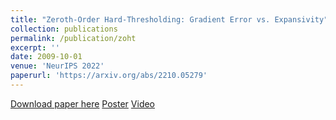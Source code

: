 ```yaml
---
title: "Zeroth-Order Hard-Thresholding: Gradient Error vs. Expansivity"
collection: publications
permalink: /publication/zoht
excerpt: ''
date: 2009-10-01
venue: 'NeurIPS 2022'
paperurl: 'https://arxiv.org/abs/2210.05279'
---
```

[Download paper here](http://academicpages.github.io/files/paper1.pdf)
[Poster](https://drive.google.com/file/d/1YvczvI1jcRV83meMKG5qVKlFV3yOxjMT/view?usp=sharing)
[Video](https://recorder-v3.slideslive.com/#/share?share=73167&s=9dff936e-92e1-4d3e-a047-edbd7db25147)
